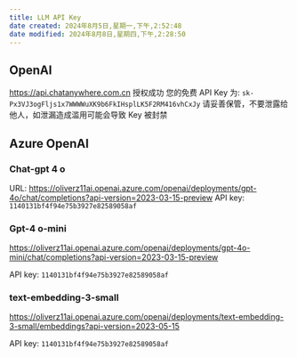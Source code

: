 ```yaml
---
title: LLM API Key
date created: 2024年8月5日,星期一,下午,2:52:48
date modified: 2024年8月8日,星期四,下午,2:28:50
---
```

## OpenAI

https://api.chatanywhere.com.cn
授权成功
您的免费 API Key 为: `sk-Px3VJ3ogFljs1x7WWWWuXK9b6FkIHsplLK5F2RM416vhCxJy`
请妥善保管，不要泄露给他人，如泄漏造成滥用可能会导致 Key 被封禁

## Azure OpenAI

### Chat-gpt 4 o

URL: https://oliverz11ai.openai.azure.com/openai/deployments/gpt-4o/chat/completions?api-version=2023-03-15-preview
API key: `1140131bf4f94e75b3927e82589058af`

### Gpt-4 o-mini

https://oliverz11ai.openai.azure.com/openai/deployments/gpt-4o-mini/chat/completions?api-version=2023-03-15-preview

API key: `1140131bf4f94e75b3927e82589058af`

### text-embedding-3-small

https://oliverz11ai.openai.azure.com/openai/deployments/text-embedding-3-small/embeddings?api-version=2023-05-15

API key: `1140131bf4f94e75b3927e82589058af`